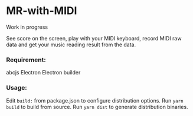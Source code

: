 # MR-with-MIDI
Work in progress

See score on the screen, play with your MIDI keyboard, record MIDI raw data and get your music reading result from the data.

<h3>Requirement:</h3>
abcjs
Electron
Electron builder

<h3>Usage:</h3>
Edit <code>build:</code> from package.json to configure distribution options.
Run <code>yarn build</code> to build from source.
Run <code>yarn dist</code> to generate distribution binaries.
